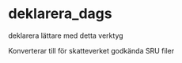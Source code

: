 # deklarera_dags
deklarera lättare med detta verktyg

Konverterar till för skatteverket godkända SRU filer 
